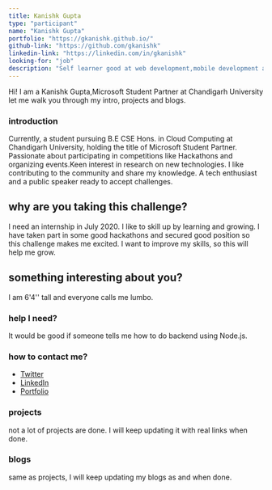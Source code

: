 ```yaml
---
title: Kanishk Gupta
type: "participant"
name: "Kanishk Gupta"
portfolio: "https://gkanishk.github.io/"
github-link: "https://github.com/gkanishk"
linkedin-link: "https://linkedin.com/in/gkanishk"
looking-for: "job"
description: "Self learner good at web development,mobile development and working on react "
---
```


Hi! I am a Kanishk Gupta,Microsoft Student Partner at Chandigarh University let me walk you through my intro, projects and blogs.

### introduction

Currently, a student pursuing B.E CSE Hons. in Cloud Computing at Chandigarh University, holding the title of Microsoft Student Partner.
Passionate about participating in competitions like Hackathons and organizing events.Keen interest in research on new technologies. I like contributing to the community and share my knowledge.
A tech enthusiast and a public speaker ready to accept challenges.

## why are you taking this challenge?

I need an internship in July 2020.
I like to skill up by learning and growing.
I have taken part in some good hackathons and secured good position so this challenge makes me excited.
I want to improve my skills, so this will help me grow.

## something interesting about you?

I am 6'4'' tall and everyone calls me lumbo.

### help I need?

It would be good if someone tells me how to do backend using Node.js.

### how to contact me?

- [Twitter](https://twitter.com/gkanishk_)
- [LinkedIn](https://linkedin.com/in/gkanishk)
- [Portfolio](https://gkanishk.github.io/)

### projects

not a lot of projects are done. I will keep updating it with real links when done.

### blogs

same as projects, I will keep updating my blogs as and when done.
